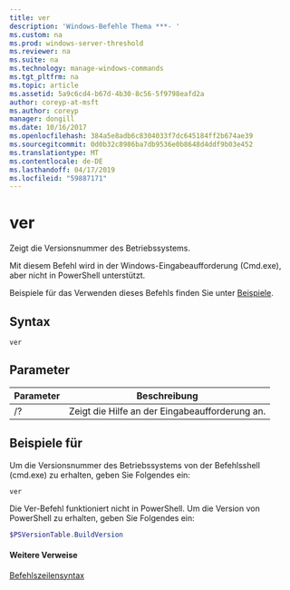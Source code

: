 ```yaml
---
title: ver
description: 'Windows-Befehle Thema ***- '
ms.custom: na
ms.prod: windows-server-threshold
ms.reviewer: na
ms.suite: na
ms.technology: manage-windows-commands
ms.tgt_pltfrm: na
ms.topic: article
ms.assetid: 5a9c6cd4-b67d-4b30-8c56-5f9798eafd2a
author: coreyp-at-msft
ms.author: coreyp
manager: dongill
ms.date: 10/16/2017
ms.openlocfilehash: 384a5e8adb6c8304033f7dc645184ff2b674ae39
ms.sourcegitcommit: 0d0b32c8986ba7db9536e0b8648d4ddf9b03e452
ms.translationtype: MT
ms.contentlocale: de-DE
ms.lasthandoff: 04/17/2019
ms.locfileid: "59887171"
---
```

# <a name="ver"></a>ver



Zeigt die Versionsnummer des Betriebssystems.

Mit diesem Befehl wird in der Windows-Eingabeaufforderung (Cmd.exe), aber nicht in PowerShell unterstützt.

Beispiele für das Verwenden dieses Befehls finden Sie unter [Beispiele](#BKMK_examples).

## <a name="syntax"></a>Syntax

```
ver
```

## <a name="parameters"></a>Parameter

|Parameter|Beschreibung|
|---------|-----------|
|/?|Zeigt die Hilfe an der Eingabeaufforderung an.|

## <a name="BKMK_examples"></a>Beispiele für

Um die Versionsnummer des Betriebssystems von der Befehlsshell (cmd.exe) zu erhalten, geben Sie Folgendes ein:

```
ver
```

Die Ver-Befehl funktioniert nicht in PowerShell. Um die Version von PowerShell zu erhalten, geben Sie Folgendes ein:

```powershell
$PSVersionTable.BuildVersion
````


#### <a name="additional-references"></a>Weitere Verweise

[Befehlszeilensyntax](command-line-syntax-key.md)
